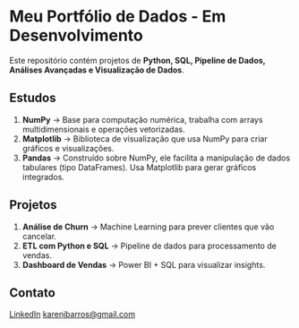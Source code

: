# Meu Portfólio de Dados - Em Desenvolvimento  
Este repositório contém projetos de **Python, SQL, Pipeline de Dados, Análises Avançadas e Visualização de Dados**.

## Estudos
1. **NumPy** → Base para computação numérica, trabalha com arrays multidimensionais e operações vetorizadas.
2. **Matplotlib** → Biblioteca de visualização que usa NumPy para criar gráficos e visualizações.
3. **Pandas** → Construído sobre NumPy, ele facilita a manipulação de dados tabulares (tipo DataFrames). Usa Matplotlib para gerar gráficos integrados.

## Projetos
1. **Análise de Churn** → Machine Learning para prever clientes que vão cancelar.
2. **ETL com Python e SQL** → Pipeline de dados para processamento de vendas.
3. **Dashboard de Vendas** → Power BI + SQL para visualizar insights.

## Contato
[LinkedIn](https://www.linkedin.com/in/karen-barros)
karenjbarros@gmail.com
